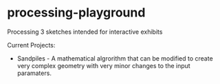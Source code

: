 # processing-playground
Processing 3 sketches intended for interactive exhibits

Current Projects:

- Sandpiles -
A mathematical algrorithm that can be modified to create very complex geometry with very minor changes to the input paramaters.
